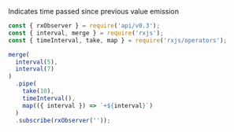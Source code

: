 <!--
name:		
title:		timeInterval
pageTitle:	RxJS timeInterval operator example + marble diagram
desc:		Indicates time passed since previous value emission:
docsUrl:	https://rxjs.dev/api/operators/timeInterval
-->

Indicates time passed since previous value emission

```js
const { rxObserver } = require('api/v0.3');
const { interval, merge } = require('rxjs');
const { timeInterval, take, map } = require('rxjs/operators');

merge(
  interval(5),
  interval(7)
)
  .pipe(
    take(10),
    timeInterval(),
    map(({ interval }) => `+${interval}`)
  )
  .subscribe(rxObserver(''));

```
